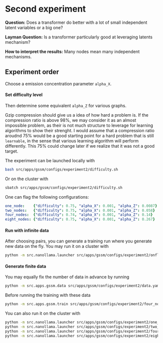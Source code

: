 # Second experiment

**Question:**
Does a transformer do better with a lot of small independent latent variables or a big one?

**Layman Question:**
Is a transformer particularly good at leveraging latents mechanism?

**How to interpret the results:**
Many nodes mean many independent mechanisms.

## Experiment order
Choose a emission concentration parameter `alpha_X`.

#### Set difficulty level
Then determine some equivalent `alpha_Z` for various graphs.

Gzip compression should give us a idea of how hard a problem is.
If the compression ratio is above 98%, we may consider it as an almost impossible problem, as their is not much structure to leverage for learning algorithms to show their strenght.
I would assume that a compression ratio aroudnd 75% would be a good starting point for a hard problem that is still `learnable`, in the sense that various learning algorithm will perform differently.
This 75% could change later if we realize that it was not a good target.

The experiment can be launched locally with
```bash
bash src/apps/gssm/configs/experiment2/difficulty.sh
```
Or on the cluster with
```bash
sbatch src/apps/gssm/configs/experiment2/difficulty.sh
```

One can flag the following configurations:
```yaml
one_node:    {"difficulty": 0.75, "alpha_X": 0.001, "alpha_Z": 0.0087}
two_nodes:   {"difficulty": 0.75, "alpha_X": 0.001, "alpha_Z": 0.058}
four_nodes:  {"difficulty": 0.74, "alpha_X": 0.001, "alpha_Z": 0.14}
eight_nodes: {"difficulty": 0.75, "alpha_X": 0.001, "alpha_Z": 0.267}
```

#### Run with infinite data
After choosing pairs, you can generate a training run where you generate new data on the fly.
You may run it on a cluster with
```bash
python -m src.nanollama.launcher src/apps/gssm/configs/experiment2/onfly.yaml
```

#### Generate finite data
You may equally fix the number of data in advance by running
```bash
python -m src.apps.gssm.data src/apps/gssm/configs/experiment2/data.yaml
```
Before running the training with these data
```bash
python -m src.apps.gssm.train src/apps/gssm/configs/experiment2/four_nodes.yaml
```
You can also run it on the cluster with
```bash
python -m src.nanollama.launcher src/apps/gssm/configs/experiment2/one_node.yaml
python -m src.nanollama.launcher src/apps/gssm/configs/experiment2/two_nodes.yaml
python -m src.nanollama.launcher src/apps/gssm/configs/experiment2/four_nodes.yaml
python -m src.nanollama.launcher src/apps/gssm/configs/experiment2/eight_nodes.yaml
```
